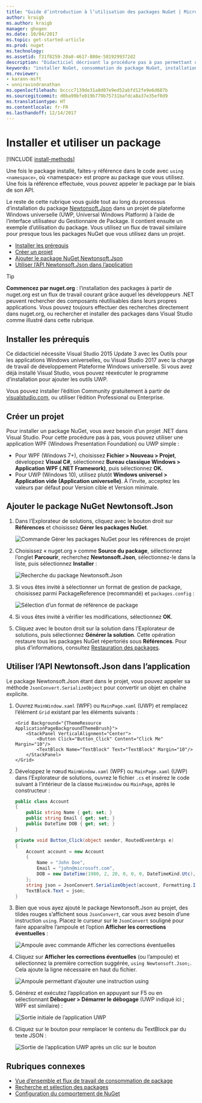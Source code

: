 ```yaml
---
title: "Guide d’introduction à l’utilisation des packages NuGet | Microsoft Docs"
author: kraigb
ms.author: kraigb
manager: ghogen
ms.date: 10/04/2017
ms.topic: get-started-article
ms.prod: nuget
ms.technology: 
ms.assetid: f31f8259-20a8-4617-880e-5819299372d2
description: "Didacticiel décrivant la procédure pas à pas permettant d’installer et d’utiliser un package NuGet dans un projet."
keywords: "installer NuGet, consommation de package NuGet, installation de packages NuGet, références de package NuGet, utilisation de packages NuGet"
ms.reviewer:
- karann-msft
- unniravindranathan
ms.openlocfilehash: bcccc7139de31a8d07e9ed52abfd12fe9e6d687b
ms.sourcegitcommit: d0ba99bfe019b779b75731bafdca8a37e35ef0d9
ms.translationtype: HT
ms.contentlocale: fr-FR
ms.lasthandoff: 12/14/2017
---
```

# <a name="install-and-use-a-package"></a>Installer et utiliser un package

[!INCLUDE [install-methods](../includes/install-methods.md)]

Une fois le package installé, faites-y référence dans le code avec `using <namespace>`, où \<namespace\> est propre au package que vous utilisez. Une fois la référence effectuée, vous pouvez appeler le package par le biais de son API.

Le reste de cette rubrique vous guide tout au long du processus d’installation du package [Newtonsoft.Json](https://www.nuget.org/packages/Newtonsoft.Json/) dans un projet de plateforme Windows universelle (UWP, Universal Windows Platform) à l’aide de l’interface utilisateur du Gestionnaire de Package. Il contient ensuite un exemple d’utilisation du package. Vous utilisez un flux de travail similaire pour presque tous les packages NuGet que vous utilisez dans un projet.

- [Installer les prérequis](#install-pre-requisites)
- [Créer un projet](#create-a-project)
- [Ajouter le package NuGet Newtonsoft.Json](#add-the-newtonsoftjson-nuget-package)
- [Utiliser l’API Newtonsoft.Json dans l’application](#use-the-newtonsoftjson-api-in-the-app)

> [!Tip]
> **Commencez par nuget.org** : l’installation des packages à partir de nuget.org est un flux de travail courant grâce auquel les développeurs .NET peuvent rechercher des composants réutilisables dans leurs propres applications. Vous pouvez toujours effectuer des recherches directement dans nuget.org, ou rechercher et installer des packages dans Visual Studio comme illustré dans cette rubrique.

## <a name="install-pre-requisites"></a>Installer les prérequis

Ce didacticiel nécessite Visual Studio 2015 Update 3 avec les Outils pour les applications Windows universelles, ou Visual Studio 2017 avec la charge de travail de développement Plateforme Windows universelle. Si vous avez déjà installé Visual Studio, vous pouvez réexécuter le programme d’installation pour ajouter les outils UWP.

Vous pouvez installer l’édition Community gratuitement à partir de [visualstudio.com](https://www.visualstudio.com/), ou utiliser l’édition Professional ou Enterprise. 

## <a name="create-a-project"></a>Créer un projet

Pour installer un package NuGet, vous avez besoin d’un projet .NET dans Visual Studio. Pour cette procédure pas à pas, vous pouvez utiliser une application WPF (Windows Presentation Foundation) ou UWP simple :

- Pour WPF (Windows 7+), choisissez **Fichier > Nouveau > Projet**, développez **Visual C#**, sélectionnez **Bureau classique Windows > Application WPF (.NET Framework)**, puis sélectionnez **OK**.
- Pour UWP (Windows 10), utilisez plutôt **Windows universel > Application vide (Application universelle)**. À l’invite, acceptez les valeurs par défaut pour Version cible et Version minimale.

## <a name="add-the-newtonsoftjson-nuget-package"></a>Ajouter le package NuGet Newtonsoft.Json

1. Dans l’Explorateur de solutions, cliquez avec le bouton droit sur **Références** et choisissez **Gérer les packages NuGet**.

    ![Commande Gérer les packages NuGet pour les références de projet](media/QS_Use-02-ManageNuGetPackages.png)

1. Choisissez « nuget.org » comme **Source du package**, sélectionnez l’onglet **Parcourir**, recherchez **Newtonsoft.Json**, sélectionnez-le dans la liste, puis sélectionnez **Installer** :

    ![Recherche du package Newtonsoft.Json](media/QS_Use-03-NewtonsoftJson.png)

1. Si vous êtes invité à sélectionner un format de gestion de package, choisissez parmi PackageReference (recommandé) et `packages.config` :

    ![Sélection d’un format de référence de package](media/QS_Use-03b-SelectFormat.png)

1. Si vous êtes invité à vérifier les modifications, sélectionnez **OK**.

1. Cliquez avec le bouton droit sur la solution dans l’Explorateur de solutions, puis sélectionnez **Générer la solution**. Cette opération restaure tous les packages NuGet répertoriés sous **Références**. Pour plus d’informations, consultez [Restauration des packages](../consume-packages/package-restore.md).

## <a name="use-the-newtonsoftjson-api-in-the-app"></a>Utiliser l’API Newtonsoft.Json dans l’application

Le package Newtonsoft.Json étant dans le projet, vous pouvez appeler sa méthode `JsonConvert.SerializeObject` pour convertir un objet en chaîne explicite.

1. Ouvrez `MainWindow.xaml` (WPF) ou `MainPage.xaml` (UWP) et remplacez l’élément `Grid` existant par les éléments suivants :

    ```xaml
    <Grid Background="{ThemeResource ApplicationPageBackgroundThemeBrush}">
        <StackPanel VerticalAlignment="Center">
            <Button Click="Button_Click" Content="Click Me" Margin="10"/>
            <TextBlock Name="TextBlock" Text="TextBlock" Margin="10"/>
        </StackPanel>
    </Grid>
    ```

1. Développez le nœud `MainWindow.xaml` (WPF) ou `MainPage.xaml` (UWP) dans l’Explorateur de solutions, ouvrez le fichier `.cs` et insérez le code suivant à l’intérieur de la classe `MainWindow` ou `MainPage`, après le constructeur :

    ```cs
    public class Account
    {
        public string Name { get; set; }
        public string Email { get; set; }
        public DateTime DOB { get; set; }
    }

    private void Button_Click(object sender, RoutedEventArgs e)
    {
        Account account = new Account
        {
            Name = "John Doe",
            Email = "john@microsoft.com",
            DOB = new DateTime(1980, 2, 20, 0, 0, 0, DateTimeKind.Utc),
        };
        string json = JsonConvert.SerializeObject(account, Formatting.Indented);
        TextBlock.Text = json;
    }
    ```

1. Bien que vous ayez ajouté le package Newtonsoft.Json au projet, des tildes rouges s’affichent sous `JsonConvert`, car vous avez besoin d’une instruction `using`. Placez le curseur sur le `JsonConvert` souligné pour faire apparaître l’ampoule et l’option **Afficher les corrections éventuelles** :

    ![Ampoule avec commande Afficher les corrections éventuelles](media/QS_Use-04-ShowPotentialFixes.png)


1. Cliquez sur **Afficher les corrections éventuelles** (ou l’ampoule) et sélectionnez la première correction suggérée, `using Newtonsoft.Json;`. Cela ajoute la ligne nécessaire en haut du fichier.

    ![Ampoule permettant d’ajouter une instruction using](media/QS_Use-05-AddUsing.png)

1. Générez et exécutez l’application en appuyant sur F5 ou en sélectionnant **Déboguer > Démarrer le débogage** (UWP indiqué ici ; WPF est similaire) :

    ![Sortie initiale de l’application UWP](media/QS_Use-06-AppStart.png)

1. Cliquez sur le bouton pour remplacer le contenu du TextBlock par du texte JSON :

    ![Sortie de l’application UWP après un clic sur le bouton](media/QS_Use-07-AppEnd.png)

## <a name="related-topics"></a>Rubriques connexes

- [Vue d’ensemble et flux de travail de consommation de package](../consume-packages/overview-and-workflow.md)
- [Recherche et sélection des packages](../consume-packages/finding-and-choosing-packages.md)
- [Configuration du comportement de NuGet](../consume-packages/configuring-nuget-behavior.md)
